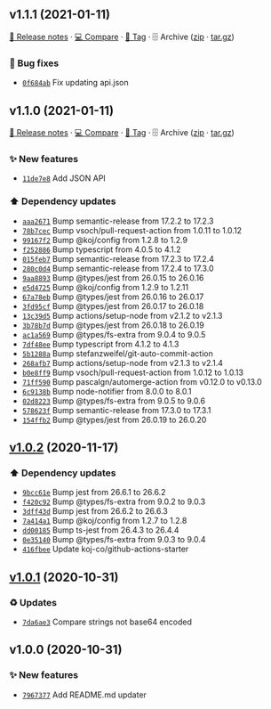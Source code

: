 ## v1.1.1 (2021-01-11)

[📝 Release notes](https://github.com/AnandChowdhary/events-summary/releases/tag/v1.1.1) · [💻 Compare](https://github.com/AnandChowdhary/events-summary/compare/v1.1.0...v1.1.1) · [🔖 Tag](https://github.com/AnandChowdhary/events-summary/tree/v1.1.1) · 🗄️ Archive ([zip](https://github.com/AnandChowdhary/events-summary/archive/v1.1.1.zip) · [tar.gz](https://github.com/AnandChowdhary/events-summary/archive/v1.1.1.tar.gz))

### 🐛 Bug fixes

- [`0f684ab`](https://github.com/AnandChowdhary/events-summary/commit/0f684ab)  Fix updating api.json

## v1.1.0 (2021-01-11)

[📝 Release notes](https://github.com/AnandChowdhary/events-summary/releases/tag/v1.1.0) · [💻 Compare](https://github.com/AnandChowdhary/events-summary/compare/v1.0.2...v1.1.0) · [🔖 Tag](https://github.com/AnandChowdhary/events-summary/tree/v1.1.0) · 🗄️ Archive ([zip](https://github.com/AnandChowdhary/events-summary/archive/v1.1.0.zip) · [tar.gz](https://github.com/AnandChowdhary/events-summary/archive/v1.1.0.tar.gz))

### ✨ New features

- [`11de7e8`](https://github.com/AnandChowdhary/events-summary/commit/11de7e8)  Add JSON API

### ⬆️ Dependency updates

- [`aaa2671`](https://github.com/AnandChowdhary/events-summary/commit/aaa2671)  Bump semantic-release from 17.2.2 to 17.2.3
- [`78b7cec`](https://github.com/AnandChowdhary/events-summary/commit/78b7cec)  Bump vsoch/pull-request-action from 1.0.11 to 1.0.12
- [`99167f2`](https://github.com/AnandChowdhary/events-summary/commit/99167f2)  Bump @koj/config from 1.2.8 to 1.2.9
- [`f252886`](https://github.com/AnandChowdhary/events-summary/commit/f252886)  Bump typescript from 4.0.5 to 4.1.2
- [`015feb7`](https://github.com/AnandChowdhary/events-summary/commit/015feb7)  Bump semantic-release from 17.2.3 to 17.2.4
- [`280c0d4`](https://github.com/AnandChowdhary/events-summary/commit/280c0d4)  Bump semantic-release from 17.2.4 to 17.3.0
- [`9aa8893`](https://github.com/AnandChowdhary/events-summary/commit/9aa8893)  Bump @types/jest from 26.0.15 to 26.0.16
- [`e5d4725`](https://github.com/AnandChowdhary/events-summary/commit/e5d4725)  Bump @koj/config from 1.2.9 to 1.2.11
- [`67a78eb`](https://github.com/AnandChowdhary/events-summary/commit/67a78eb)  Bump @types/jest from 26.0.16 to 26.0.17
- [`3fd95cf`](https://github.com/AnandChowdhary/events-summary/commit/3fd95cf)  Bump @types/jest from 26.0.17 to 26.0.18
- [`13c39d5`](https://github.com/AnandChowdhary/events-summary/commit/13c39d5)  Bump actions/setup-node from v2.1.2 to v2.1.3
- [`3b78b7d`](https://github.com/AnandChowdhary/events-summary/commit/3b78b7d)  Bump @types/jest from 26.0.18 to 26.0.19
- [`ac1a569`](https://github.com/AnandChowdhary/events-summary/commit/ac1a569)  Bump @types/fs-extra from 9.0.4 to 9.0.5
- [`7df48ee`](https://github.com/AnandChowdhary/events-summary/commit/7df48ee)  Bump typescript from 4.1.2 to 4.1.3
- [`5b1288a`](https://github.com/AnandChowdhary/events-summary/commit/5b1288a)  Bump stefanzweifel/git-auto-commit-action
- [`268afb7`](https://github.com/AnandChowdhary/events-summary/commit/268afb7)  Bump actions/setup-node from v2.1.3 to v2.1.4
- [`b0e8ff9`](https://github.com/AnandChowdhary/events-summary/commit/b0e8ff9)  Bump vsoch/pull-request-action from 1.0.12 to 1.0.13
- [`71ff590`](https://github.com/AnandChowdhary/events-summary/commit/71ff590)  Bump pascalgn/automerge-action from v0.12.0 to v0.13.0
- [`6c9138b`](https://github.com/AnandChowdhary/events-summary/commit/6c9138b)  Bump node-notifier from 8.0.0 to 8.0.1
- [`02d8223`](https://github.com/AnandChowdhary/events-summary/commit/02d8223)  Bump @types/fs-extra from 9.0.5 to 9.0.6
- [`578623f`](https://github.com/AnandChowdhary/events-summary/commit/578623f)  Bump semantic-release from 17.3.0 to 17.3.1
- [`154ffb2`](https://github.com/AnandChowdhary/events-summary/commit/154ffb2)  Bump @types/jest from 26.0.19 to 26.0.20

## [v1.0.2](https://github.com/AnandChowdhary/events-summary/compare/v1.0.1...v1.0.2) (2020-11-17)

### ⬆️ Dependency updates

- [`9bcc61e`](https://github.com/AnandChowdhary/events-summary/commit/9bcc61e)  Bump jest from 26.6.1 to 26.6.2
- [`f420c92`](https://github.com/AnandChowdhary/events-summary/commit/f420c92)  Bump @types/fs-extra from 9.0.2 to 9.0.3
- [`3dff43d`](https://github.com/AnandChowdhary/events-summary/commit/3dff43d)  Bump jest from 26.6.2 to 26.6.3
- [`7a414a1`](https://github.com/AnandChowdhary/events-summary/commit/7a414a1)  Bump @koj/config from 1.2.7 to 1.2.8
- [`dd00185`](https://github.com/AnandChowdhary/events-summary/commit/dd00185)  Bump ts-jest from 26.4.3 to 26.4.4
- [`0e35140`](https://github.com/AnandChowdhary/events-summary/commit/0e35140)  Bump @types/fs-extra from 9.0.3 to 9.0.4
- [`416fbee`](https://github.com/AnandChowdhary/events-summary/commit/416fbee)  Update koj-co/github-actions-starter

## [v1.0.1](https://github.com/AnandChowdhary/events-summary/compare/v1.0.0...v1.0.1) (2020-10-31)

### ♻️ Updates

- [`7da6ae3`](https://github.com/AnandChowdhary/events-summary/commit/7da6ae3)  Compare strings not base64 encoded

## v1.0.0 (2020-10-31)

### ✨ New features

- [`7967377`](https://github.com/AnandChowdhary/events-summary/commit/7967377)  Add README.md updater
